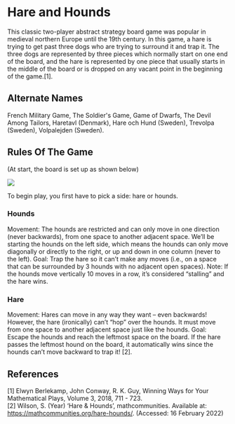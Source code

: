 # Hare and Hounds

This classic two-player abstract strategy board game was popular in medieval northern Europe until the 19th century. In this game, a hare is trying to get past three dogs who are trying to surround it and trap it. The three dogs are represented by three pieces which normally start on one end of the board, and the hare is represented by one piece that usually starts in the middle of the board or is dropped on any vacant point in the beginning of the game.[1].  

## Alternate Names  

French Military Game, The Soldier's Game, Game of Dwarfs, The Devil Among Tailors, Haretavl (Denmark), Hare och Hund (Sweden), Trevolpa (Sweden), Volpalejden (Sweden).


## Rules Of The Game

(At start, the board is set up as shown below)  

<img src="https://mathcommunities.org/wp-content/uploads/elementor/thumbs/Hare-and-the-Hounds-3-p7pxe0x8hl5bc4oy1vevrcrcb2z5rtew09idh3sf8q.png">  

To begin play, you first have to pick a side: hare or hounds. 

### Hounds    

Movement: The hounds are restricted and can only move in one direction (never backwards), from one space to another adjacent space. We’ll be starting the hounds on the left side, which means the hounds can only move diagonally or directly to the right, or up and down in one column (never to the left).
Goal: Trap the hare so it can’t make any moves (i.e., on a space that can be surrounded by 3 hounds with no adjacent open spaces).
Note: If the hounds move vertically 10 moves in a row, it’s considered “stalling” and the hare wins.  

### Hare  

Movement: Hares can move in any way they want – even backwards! However, the hare (ironically) can’t “hop” over the hounds. It must move from one space to another adjacent space just like the hounds.
Goal: Escape the hounds and reach the leftmost space on the board. If the hare passes the leftmost hound on the board, it automatically wins since the hounds can’t move backward to trap it! [2].







## References  

[1] Elwyn Berlekamp, John Conway, R. K. Guy, Winning Ways for Your Mathematical Plays, Volume 3, 2018, 711 - 723.  
[2] Wilson, S. (Year) ‘Hare & Hounds’, mathcommunities. Available at: https://mathcommunities.org/hare-hounds/. (Accessed: 16 February 2022)
